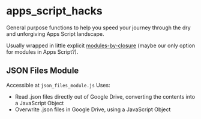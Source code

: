 # apps_script_hacks

General purpose functions to help you speed your journey through the dry and unforgiving Apps Script landscape.

Usually wrapped in little explicit [modules-by-closure](https://github.com/reppohopper/patterns_and_concepts/blob/main/modules_by_closure.md) (maybe our only option for modules in Apps Script?). 

## JSON Files Module
Accessible at `json_files_module.js`
Uses: 
* Read .json files directly out of Google Drive, converting the contents into a JavaScript Object
* Overwrite .json files in Google Drive, using a JavaScript Object


